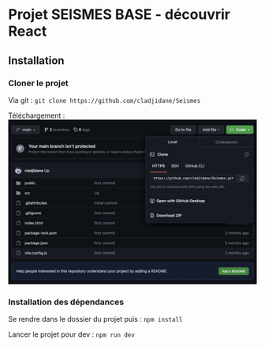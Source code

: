 # Projet SEISMES BASE - découvrir React

## Installation

### Cloner le projet

Via git : `git clone https://github.com/cladjidane/Seismes`

Téléchargement : ![alt text](https://github.com/cladjidane/Seismes/blob/basic/dl-project.png?raw=true)

### Installation des dépendances

Se rendre dans le dossier  du projet puis : `npm install`

Lancer le projet pour dev : `npm run dev`

